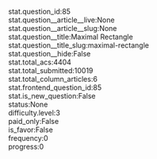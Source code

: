 stat.question_id:85  
stat.question__article__live:None  
stat.question__article__slug:None  
stat.question__title:Maximal Rectangle  
stat.question__title_slug:maximal-rectangle  
stat.question__hide:False  
stat.total_acs:4404  
stat.total_submitted:10019  
stat.total_column_articles:6  
stat.frontend_question_id:85  
stat.is_new_question:False  
status:None  
difficulty.level:3  
paid_only:False  
is_favor:False  
frequency:0  
progress:0  
